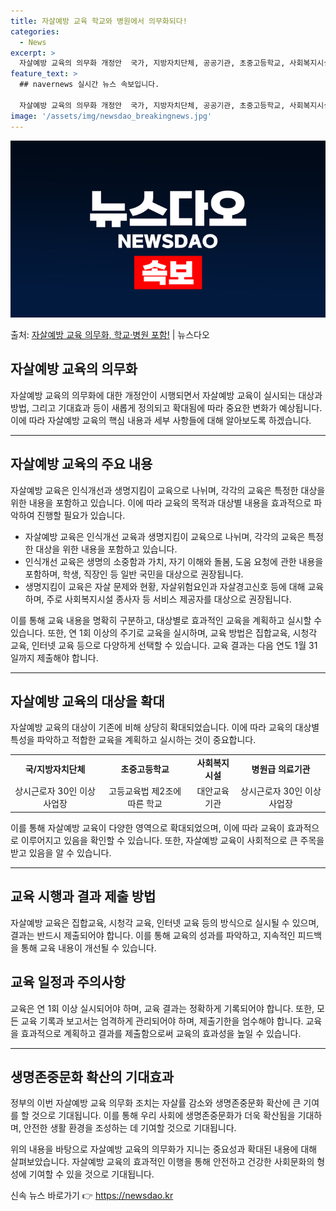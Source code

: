 ```yaml
---
title: 자살예방 교육 학교와 병원에서 의무화되다!
categories:
  - News
excerpt: >
  자살예방 교육의 의무화 개정안  국가, 지방자치단체, 공공기관, 초중고등학교, 사회복지시설, 병원급 의료기관…
feature_text: >
  ## navernews 실시간 뉴스 속보입니다.

  자살예방 교육의 의무화 개정안  국가, 지방자치단체, 공공기관, 초중고등학교, 사회복지시설, 병원급 의료기관…
image: '/assets/img/newsdao_breakingnews.jpg'
---
```


![뉴스다오 속보](/assets/img/newsdao_breakingnews.jpg)

<p>출처: <a href="https://newsdao.kr/4688" rel="dofollow">자살예방 교육 의무화, 학교·병원 포함!</a> | 뉴스다오</p>

<h2>자살예방 교육의 의무화</h2>

<p data-ke-size="size16">자살예방 교육의 의무화에 대한 개정안이 시행되면서 자살예방 교육이 실시되는 대상과 방법, 그리고 기대효과 등이 새롭게 정의되고 확대됨에 따라 중요한 변화가 예상됩니다. 이에 따라 자살예방 교육의 핵심 내용과 세부 사항들에 대해 알아보도록 하겠습니다.</p>

<hr>

<h2 data-ke-size="size26">자살예방 교육의 주요 내용</h2>

<p data-ke-size="size16">자살예방 교육은 인식개선과 생명지킴이 교육으로 나뉘며, 각각의 교육은 특정한 대상을 위한 내용을 포함하고 있습니다. 이에 따라 교육의 목적과 대상별 내용을 효과적으로 파악하여 진행할 필요가 있습니다.</p>

<ul>
  <li>자살예방 교육은 인식개선 교육과 생명지킴이 교육으로 나뉘며, 각각의 교육은 특정한 대상을 위한 내용을 포함하고 있습니다.</li>
  <li>인식개선 교육은 생명의 소중함과 가치, 자기 이해와 돌봄, 도움 요청에 관한 내용을 포함하며, 학생, 직장인 등 일반 국민을 대상으로 권장됩니다.</li>
  <li>생명지킴이 교육은 자살 문제와 현황, 자살위험요인과 자살경고신호 등에 대해 교육하며, 주로 사회복지시설 종사자 등 서비스 제공자를 대상으로 권장됩니다.</li>
</ul>

<p data-ke-size="size16">이를 통해 교육 내용을 명확히 구분하고, 대상별로 효과적인 교육을 계획하고 실시할 수 있습니다. 또한, 연 1회 이상의 주기로 교육을 실시하며, 교육 방법은 집합교육, 시청각 교육, 인터넷 교육 등으로 다양하게 선택할 수 있습니다. 교육 결과는 다음 연도 1월 31일까지 제출해야 합니다.</p>

<hr>

<h2 data-ke-size="size26">자살예방 교육의 대상을 확대</h2>

<p data-ke-size="size16">자살예방 교육의 대상이 기존에 비해 상당히 확대되었습니다. 이에 따라 교육의 대상별 특성을 파악하고 적합한 교육을 계획하고 실시하는 것이 중요합니다.</p>

<table>
  <tr>
    <td style="text-align: center; height: 17px;"><b>국/지방자치단체</b></td>
    <td style="text-align: center; height: 17px;"><b>초중고등학교</b></td>
    <td style="text-align: center; height: 17px;"><b>사회복지시설</b></td>
    <td style="text-align: center; height: 17px;"><b>병원급 의료기관</b></td>
  </tr>
  <tr>
    <td style="text-align: center; height: 17px;">상시근로자 30인 이상 사업장</td>
    <td style="text-align: center; height: 17px;">고등교육법 제2조에 따른 학교</td>
    <td style="text-align: center; height: 17px;">대안교육기관</td>
    <td style="text-align: center; height: 17px;">상시근로자 30인 이상 사업장</td>
  </tr>
</table>

<p data-ke-size="size16">이를 통해 자살예방 교육이 다양한 영역으로 확대되었으며, 이에 따라 교육이 효과적으로 이루어지고 있음을 확인할 수 있습니다. 또한, 자살예방 교육이 사회적으로 큰 주목을 받고 있음을 알 수 있습니다.</p>

<hr>

<h2 data-ke-size="size26">교육 시행과 결과 제출 방법</h2>

<p data-ke-size="size16">자살예방 교육은 집합교육, 시청각 교육, 인터넷 교육 등의 방식으로 실시될 수 있으며, 결과는 반드시 제출되어야 합니다. 이를 통해 교육의 성과를 파악하고, 지속적인 피드백을 통해 교육 내용이 개선될 수 있습니다.</p>

<h2 data-ke-size="size26">교육 일정과 주의사항</h2>

<p data-ke-size="size16">교육은 연 1회 이상 실시되어야 하며, 교육 결과는 정확하게 기록되어야 합니다. 또한, 모든 교육 기록과 보고서는 엄격하게 관리되어야 하며, 제출기한을 엄수해야 합니다. 교육을 효과적으로 계획하고 결과를 제출함으로써 교육의 효과성을 높일 수 있습니다.</p>

<hr>

<h2 data-ke-size="size26">생명존중문화 확산의 기대효과</h2>

<p data-ke-size="size16">정부의 이번 자살예방 교육 의무화 조치는 자살률 감소와 생명존중문화 확산에 큰 기여를 할 것으로 기대됩니다. 이를 통해 우리 사회에 생명존중문화가 더욱 확산됨을 기대하며, 안전한 생활 환경을 조성하는 데 기여할 것으로 기대됩니다.</p>

<p data-ke-size="size16">위의 내용을 바탕으로 자살예방 교육의 의무화가 지니는 중요성과 확대된 내용에 대해 살펴보았습니다. 자살예방 교육의 효과적인 이행을 통해 안전하고 건강한 사회문화의 형성에 기여할 수 있을 것으로 기대됩니다.</p>
 

신속 뉴스 바로가기 👉 <a href="https://newsdao.kr" rel="dofollow">https://newsdao.kr</a>


